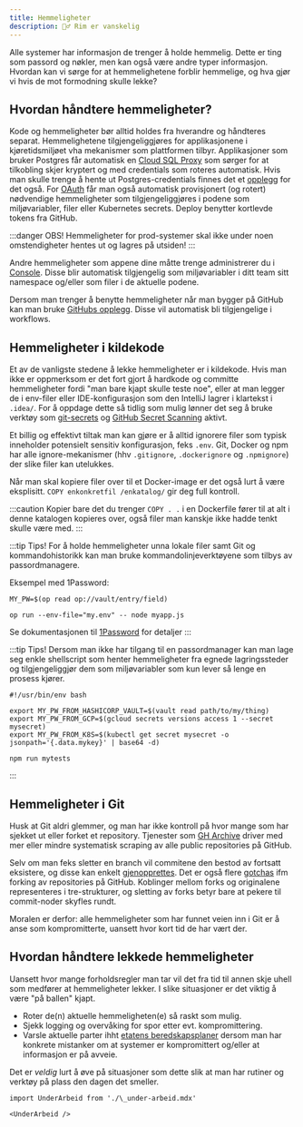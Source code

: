 ```yaml
---
title: Hemmeligheter
description: 🤷‍♂️ Rim er vanskelig
---
```


Alle systemer har informasjon de trenger å holde hemmelig. Dette er ting som passord og nøkler, men kan også være andre typer informasjon. Hvordan kan vi sørge for at hemmelighetene forblir hemmelige, og hva gjør vi hvis de mot formodning skulle lekke?

## Hvordan håndtere hemmeligheter?

Kode og hemmeligheter bør alltid holdes fra hverandre og håndteres separat. Hemmelighetene tilgjengeliggjøres for applikasjonene i kjøretidsmiljøet vha mekanismer som plattformen tilbyr. Applikasjoner som bruker Postgres får automatisk en [Cloud SQL Proxy](https://doc.nais.io/persistence/postgres/#cloud-sql-proxy) som sørger for at tilkobling skjer kryptert og med credentials som roteres automatisk. Hvis man skulle trenge å hente ut Postgres-credentials finnes det et [opplegg](https://doc.nais.io/persistence/postgres/#cloud-sql-credentials) for det også. For [OAuth](https://doc.nais.io/security/auth/) får man også automatisk provisjonert (og rotert) nødvendige hemmeligheter som tilgjengeliggjøres i podene som miljøvariabler, filer eller Kubernetes secrets. Deploy benytter kortlevde tokens fra GitHub.

:::danger OBS!
Hemmeligheter for prod-systemer skal ikke under noen omstendigheter hentes ut og lagres på utsiden!
:::

Andre hemmeligheter som appene dine måtte trenge administrerer du i [Console](https://doc.nais.io/how-to-guides/secrets/console/). Disse blir automatisk tilgjengelig som miljøvariabler i ditt team sitt namespace og/eller som filer i de aktuelle podene.

Dersom man trenger å benytte hemmeligheter når man bygger på GitHub kan man bruke [GitHubs opplegg](https://docs.github.com/en/actions/security-guides/encrypted-secrets). Disse vil automatisk bli tilgjengelige i workflows.

## Hemmeligheter i kildekode

Et av de vanligste stedene å lekke hemmeligheter er i kildekode. Hvis man ikke er oppmerksom er det fort gjort å hardkode og committe hemmeligheter fordi "man bare kjapt skulle teste noe", eller at man legger de i env-filer eller IDE-konfigurasjon som den IntelliJ lagrer i klartekst i `.idea/`. For å oppdage dette så tidlig som mulig lønner det seg å bruke verktøy som [git-secrets](https://github.com/awslabs/git-secrets) og [GitHub Secret Scanning](/docs/verktoy/github-advanced-security) aktivt.

Et billig og effektivt tiltak man kan gjøre er å alltid ignorere filer som typisk inneholder potensielt sensitiv konfigurasjon, feks `.env`. Git, Docker og npm har alle ignore-mekanismer (hhv `.gitignore`, `.dockerignore` og `.npmignore`) der slike filer kan utelukkes.

Når man skal kopiere filer over til et Docker-image er det også lurt å være eksplisitt. `COPY enkonkretfil /enkatalog/` gir deg full kontroll.

:::caution Kopier bare det du trenger
`COPY . .` i en Dockerfile fører til at alt i denne katalogen kopieres over, også filer man kanskje ikke hadde tenkt skulle være med.
:::

:::tip Tips!
For å holde hemmeligheter unna lokale filer samt Git og kommandohistorikk kan man bruke kommandolinjeverktøyene som tilbys av passordmanagere.

Eksempel med 1Password:

`MY_PW=$(op read op://vault/entry/field)`

`op run --env-file="my.env" -- node myapp.js`

Se dokumentasjonen til [1Password](https://developer.1password.com/docs/cli/) for detaljer
:::

:::tip Tips!
Dersom man ikke har tilgang til en passordmanager kan man lage seg enkle shellscript som henter hemmeligheter fra egnede lagringssteder og tilgjengeliggjør dem som miljøvariabler som kun lever så lenge en prosess kjører.

```
#!/usr/bin/env bash

export MY_PW_FROM_HASHICORP_VAULT=$(vault read path/to/my/thing)
export MY_PW_FROM_GCP=$(gcloud secrets versions access 1 --secret mysecret)
export MY_PW_FROM_K8S=$(kubectl get secret mysecret -o jsonpath='{.data.mykey}' | base64 -d)

npm run mytests
```

:::

## Hemmeligheter i Git

Husk at Git aldri glemmer, og man har ikke kontroll på hvor mange som har sjekket ut eller forket et repository. Tjenester som [GH Archive](http://www.gharchive.org/) driver med mer eller mindre systematisk scraping av alle public repositories på GitHub.

Selv om man feks sletter en branch vil commitene den bestod av fortsatt eksistere, og disse kan enkelt [gjenopprettes](https://rewind.com/blog/how-to-restore-deleted-branch-commit-git-reflog/). Det er også flere [gotchas](https://trufflesecurity.com/blog/anyone-can-access-deleted-and-private-repo-data-github) ifm forking av repositories på GitHub. Koblinger mellom forks og originalene representeres i tre-strukturer, og sletting av forks betyr bare at pekere til commit-noder skyfles rundt.

Moralen er derfor: alle hemmeligheter som har funnet veien inn i Git er å anse som kompromitterte, uansett hvor kort tid de har vært der.

## Hvordan håndtere lekkede hemmeligheter

Uansett hvor mange forholdsregler man tar vil det fra tid til annen skje uhell som medfører at hemmeligheter lekker. I slike situasjoner er det viktig å være "på ballen" kjapt.

- Roter de(n) aktuelle hemmeligheten(e) så raskt som mulig.
- Sjekk logging og overvåking for spor etter evt. kompromittering.
- Varsle aktuelle parter ihht [etatens beredskapsplaner](https://navno.sharepoint.com/sites/intranett-sikkerhet/SitePages/Beredskap-i-NAV.aspx) dersom man har konkrete mistanker om at systemer er kompromittert og/eller at informasjon er på avveie.

Det er _veldig_ lurt å øve på situasjoner som dette slik at man har rutiner og verktøy på plass den dagen det smeller.

```mdx-code-block
import UnderArbeid from './\_under-arbeid.mdx'

<UnderArbeid />
```
